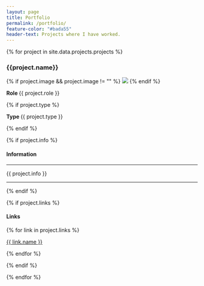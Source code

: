 ```yaml
---
layout: page
title: Portfolio
permalink: /portfolio/
feature-color: "#bada55"
header-text: Projects where I have worked.
---
```


{% for project in site.data.projects.projects %}

### {{project.name}}

{% if project.image && project.image != "" %}
  <img src="{{ project.image }}" class="icon">
{% endif %}

<strong> Role </strong>{{ project.role }}

{% if project.type %}

<strong> Type </strong>{{ project.type }}

{% endif %}

{% if project.info %}

#### Information  
---

  {{ project.info }}

---

{% endif %}


{% if project.links %}
#### Links

  {% for link in project.links %}

  <a href="{{ link.link }}">{{ link.name }}</a>

  {% endfor %}

{% endif %}


{% endfor %}
